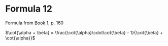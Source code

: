 # Formula 12

Formula from [Book 1](../Buch1.md), p. 160

$\cot{\alpha + \beta} = \frac{\cot{\alpha}\cdot\cot{\beta} - 1}{\cot{\beta} + \cot{\alpha}}$
